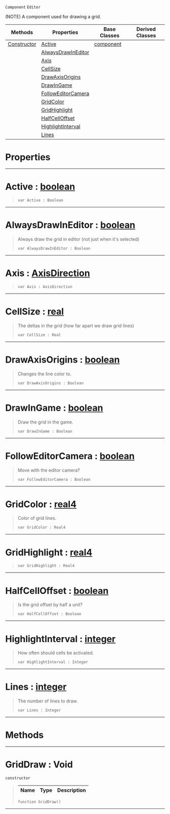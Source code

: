  `Component` `Editor`



(NOTE) A component used for drawing a grid.

|Methods|Properties|Base Classes|Derived Classes|
|---|---|---|---|
|[ Constructor](https://github.com/zeroengineteam/ZeroDocs/blob/master/code_reference/class_reference/griddraw.markdown#griddraw-void)|[ Active](https://github.com/zeroengineteam/ZeroDocs/blob/master/code_reference/class_reference/griddraw.markdown#active-zero-engine-docum)|[component](https://github.com/zeroengineteam/ZeroDocs/blob/master/code_reference/class_reference/component.markdown)| |
| |[ AlwaysDrawInEditor](https://github.com/zeroengineteam/ZeroDocs/blob/master/code_reference/class_reference/griddraw.markdown#alwaysdrawineditor-zero)| | |
| |[ Axis](https://github.com/zeroengineteam/ZeroDocs/blob/master/code_reference/class_reference/griddraw.markdown#axis-zero-engine-documen)| | |
| |[ CellSize](https://github.com/zeroengineteam/ZeroDocs/blob/master/code_reference/class_reference/griddraw.markdown#cellsize-zero-engine-doc)| | |
| |[ DrawAxisOrigins](https://github.com/zeroengineteam/ZeroDocs/blob/master/code_reference/class_reference/griddraw.markdown#drawaxisorigins-zero-eng)| | |
| |[ DrawInGame](https://github.com/zeroengineteam/ZeroDocs/blob/master/code_reference/class_reference/griddraw.markdown#drawingame-zero-engine-d)| | |
| |[ FollowEditorCamera](https://github.com/zeroengineteam/ZeroDocs/blob/master/code_reference/class_reference/griddraw.markdown#followeditorcamera-zero)| | |
| |[ GridColor](https://github.com/zeroengineteam/ZeroDocs/blob/master/code_reference/class_reference/griddraw.markdown#gridcolor-zero-engine-do)| | |
| |[ GridHighlight](https://github.com/zeroengineteam/ZeroDocs/blob/master/code_reference/class_reference/griddraw.markdown#gridhighlight-zero-engin)| | |
| |[ HalfCellOffset](https://github.com/zeroengineteam/ZeroDocs/blob/master/code_reference/class_reference/griddraw.markdown#halfcelloffset-zero-engi)| | |
| |[ HighlightInterval](https://github.com/zeroengineteam/ZeroDocs/blob/master/code_reference/class_reference/griddraw.markdown#highlightinterval-zero-e)| | |
| |[ Lines](https://github.com/zeroengineteam/ZeroDocs/blob/master/code_reference/class_reference/griddraw.markdown#lines-zero-engine-docume)| | |


 #  Properties


---  
 #  Active : [boolean](https://github.com/zeroengineteam/ZeroDocs/blob/master/code_reference/nada_base_types/boolean.markdown)

> 
> ``` lang=cpp, name=Nada
> var Active : Boolean


---  
 #  AlwaysDrawInEditor : [boolean](https://github.com/zeroengineteam/ZeroDocs/blob/master/code_reference/nada_base_types/boolean.markdown)

> Always draw the grid in editor (not just when it's selected)
> ``` lang=cpp, name=Nada
> var AlwaysDrawInEditor : Boolean


---  
 #  Axis : [AxisDirection](https://github.com/zeroengineteam/ZeroDocs/blob/master/code_reference/enum_reference.markdown#axisdirection)

> 
> ``` lang=cpp, name=Nada
> var Axis : AxisDirection


---  
 #  CellSize : [real](https://github.com/zeroengineteam/ZeroDocs/blob/master/code_reference/nada_base_types/real.markdown)

> The deltas in the grid (how far apart we draw grid lines)
> ``` lang=cpp, name=Nada
> var CellSize : Real


---  
 #  DrawAxisOrigins : [boolean](https://github.com/zeroengineteam/ZeroDocs/blob/master/code_reference/nada_base_types/boolean.markdown)

> Changes the line color to.
> ``` lang=cpp, name=Nada
> var DrawAxisOrigins : Boolean


---  
 #  DrawInGame : [boolean](https://github.com/zeroengineteam/ZeroDocs/blob/master/code_reference/nada_base_types/boolean.markdown)

> Draw the grid in the game.
> ``` lang=cpp, name=Nada
> var DrawInGame : Boolean


---  
 #  FollowEditorCamera : [boolean](https://github.com/zeroengineteam/ZeroDocs/blob/master/code_reference/nada_base_types/boolean.markdown)

> Move with the editor camera?
> ``` lang=cpp, name=Nada
> var FollowEditorCamera : Boolean


---  
 #  GridColor : [real4](https://github.com/zeroengineteam/ZeroDocs/blob/master/code_reference/nada_base_types/real4.markdown)

> Color of grid lines.
> ``` lang=cpp, name=Nada
> var GridColor : Real4


---  
 #  GridHighlight : [real4](https://github.com/zeroengineteam/ZeroDocs/blob/master/code_reference/nada_base_types/real4.markdown)

> 
> ``` lang=cpp, name=Nada
> var GridHighlight : Real4


---  
 #  HalfCellOffset : [boolean](https://github.com/zeroengineteam/ZeroDocs/blob/master/code_reference/nada_base_types/boolean.markdown)

> Is the grid offset by half a unit?
> ``` lang=cpp, name=Nada
> var HalfCellOffset : Boolean


---  
 #  HighlightInterval : [integer](https://github.com/zeroengineteam/ZeroDocs/blob/master/code_reference/nada_base_types/integer.markdown)

> How often should cells be activated.
> ``` lang=cpp, name=Nada
> var HighlightInterval : Integer


---  
 #  Lines : [integer](https://github.com/zeroengineteam/ZeroDocs/blob/master/code_reference/nada_base_types/integer.markdown)

> The number of lines to draw.
> ``` lang=cpp, name=Nada
> var Lines : Integer


---  
 #  Methods


---  
 #  GridDraw : Void

 `constructor`

> 
> |Name|Type|Description|
> |---|---|---|
> ``` lang=cpp, name=Nada
> function GridDraw()
> ``` 


---  
 

 